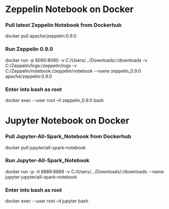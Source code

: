 # Zeppelin Notebook on Docker

### Pull latest Zeppelin Notebook from Dockerhub
docker pull apache/zeppelin:0.9.0

### Run Zeppelin 0.9.0
docker run -p 8080:8080 -v C:/Users/.../Downloads/:/downloads -v C:/Zeppelin/logs:/zeppelin/logs -v C:/Zeppelin/notebook:/zeppelin/notebook --name zeppelin_0.9.0 apache/zeppelin:0.9.0

### Enter into bash as root
docker exec --user root –it zeppelin_0.9.0 bash

# Jupyter Notebook on Docker

### Pull Jupyter-All-Spark_Notebook from Dockerhub
docker pull jupyter/all-spark-notebook

### Run Jupyter-All-Spark_Notebook
docker run -p -it 8888:8888 -v C:/Users/.../Downloads/:/downloads --name jupyter jupyter/all-spark-notebook

### Enter into bash as root
docker exec --user root –it jupyter bash

